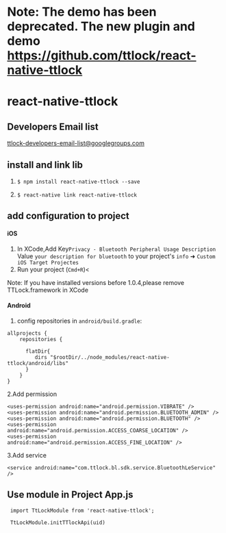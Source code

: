 # Note: The demo has been deprecated.  The new plugin and demo https://github.com/ttlock/react-native-ttlock


# react-native-ttlock 

## Developers Email list
ttlock-developers-email-list@googlegroups.com

## install and link lib

 1. `$ npm install react-native-ttlock --save`

 2. `$ react-native link react-native-ttlock`

## add configuration to project


#### iOS

1. In XCode,Add Key`Privacy - Bluetooth Peripheral Usage Description` Value `your description for bluetooth` to your project's `info` ➜ `Custom iOS Target Projectes`
2. Run your project (`Cmd+R`)<

Note: If you have installed versions before 1.0.4,please remove TTLock.framework in XCode 

#### Android

1. config repositories in `android/build.gradle`:

```
allprojects {
    repositories {
    
      flatDir{
         dirs "$rootDir/../node_modules/react-native-ttlock/android/libs"
      }
    }
}
```   

2.Add permission 
  ```
  <uses-permission android:name="android.permission.VIBRATE" />
  <uses-permission android:name="android.permission.BLUETOOTH_ADMIN" />
  <uses-permission android:name="android.permission.BLUETOOTH" />
  <uses-permission android:name="android.permission.ACCESS_COARSE_LOCATION" />
  <uses-permission android:name="android.permission.ACCESS_FINE_LOCATION" />
  ```
3.Add service
  ```
  <service android:name="com.ttlock.bl.sdk.service.BluetoothLeService" />
   ```
## Use module in Project App.js
```
 import TtLockModule from 'react-native-ttlock';

 TtLockModule.initTTlockApi(uid)
```


